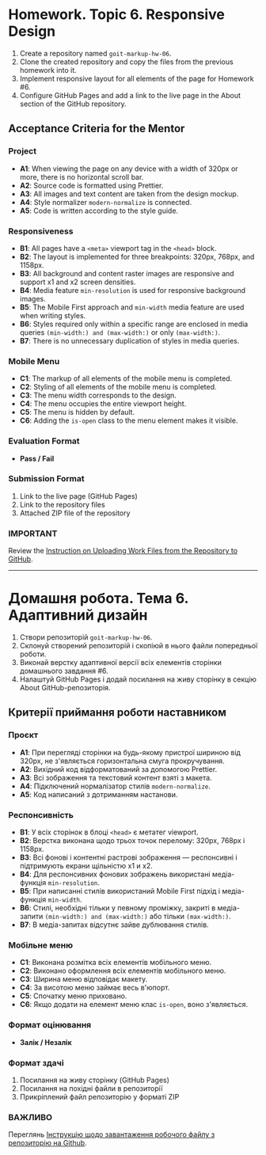 # Homework. Topic 6. Responsive Design

1. Create a repository named `goit-markup-hw-06`.
2. Clone the created repository and copy the files from the previous homework into it.
3. Implement responsive layout for all elements of the page for Homework #6.
4. Configure GitHub Pages and add a link to the live page in the About section of the GitHub repository.

## Acceptance Criteria for the Mentor

### Project
- **A1**: When viewing the page on any device with a width of 320px or more, there is no horizontal scroll bar.
- **A2**: Source code is formatted using Prettier.
- **A3**: All images and text content are taken from the design mockup.
- **A4**: Style normalizer `modern-normalize` is connected.
- **A5**: Code is written according to the style guide.

### Responsiveness
- **B1**: All pages have a `<meta>` viewport tag in the `<head>` block.
- **B2**: The layout is implemented for three breakpoints: 320px, 768px, and 1158px.
- **B3**: All background and content raster images are responsive and support x1 and x2 screen densities.
- **B4**: Media feature `min-resolution` is used for responsive background images.
- **B5**: The Mobile First approach and `min-width` media feature are used when writing styles.
- **B6**: Styles required only within a specific range are enclosed in media queries `(min-width:) and (max-width:)` or only `(max-width:)`.
- **B7**: There is no unnecessary duplication of styles in media queries.

### Mobile Menu
- **C1**: The markup of all elements of the mobile menu is completed.
- **C2**: Styling of all elements of the mobile menu is completed.
- **C3**: The menu width corresponds to the design.
- **C4**: The menu occupies the entire viewport height.
- **C5**: The menu is hidden by default.
- **C6**: Adding the `is-open` class to the menu element makes it visible.

### Evaluation Format
- **Pass / Fail**

### Submission Format
1. Link to the live page (GitHub Pages)
2. Link to the repository files
3. Attached ZIP file of the repository

### IMPORTANT
Review the [Instruction on Uploading Work Files from the Repository to GitHub](#).

_______

# Домашня робота. Тема 6. Адаптивний дизайн

1. Створи репозиторій `goit-markup-hw-06`.
2. Склонуй створений репозиторій і скопіюй в нього файли попередньої роботи.
3. Виконай верстку адаптивної версії всіх елементів сторінки домашнього завдання #6.
4. Налаштуй GitHub Pages і додай посилання на живу сторінку в секцію About GitHub-репозиторія.

## Критерії приймання роботи наставником

### Проєкт
- **A1**: При перегляді сторінки на будь-якому пристрої шириною від 320px, не з'являється горизонтальна смуга прокручування.
- **A2**: Вихідний код відформатований за допомогою Prettier.
- **A3**: Всі зображення та текстовий контент взяті з макета.
- **A4**: Підключений нормалізатор стилів `modern-normalize`.
- **A5**: Код написаний з дотриманням настанови.

### Респонсивність
- **B1**: У всіх сторінок в блоці `<head>` є метатег viewport.
- **B2**: Верстка виконана щодо трьох точок перелому: 320px, 768px і 1158px.
- **B3**: Всі фонові і контентні растрові зображення — респонсивні і підтримують екрани щільністю x1 и x2.
- **B4**: Для респонсивних фонових зображень використані медіа-функція `min-resolution`.
- **B5**: При написанні стилів використаний Mobile First підхід і медіа-функція `min-width`.
- **B6**: Стилі, необхідні тільки у певному проміжку, закриті в медіа-запити `(min-width:) and (max-width:)` або тільки `(max-width:)`.
- **B7**: В медіа-запитах відсутнє зайве дублювання стилів.

### Мобільне меню
- **C1**: Виконана розмітка всіх елементів мобільного меню.
- **C2**: Виконано оформлення всіх елементів мобільного меню.
- **C3**: Ширина меню відповідає макету.
- **C4**: За висотою меню займає весь в'юпорт.
- **C5**: Спочатку меню приховано.
- **C6**: Якщо додати на елемент меню клас `is-open`, воно з'являється.

### Формат оцінювання
- **Залік / Незалік**

### Формат здачі
1. Посилання на живу сторінку (GitHub Pages)
2. Посилання на похідні файли в репозиторії
3. Прикріплений файл репозиторію у форматі ZIP

### ВАЖЛИВО
Переглянь [Інструкцію щодо завантаження робочого файлу з репозиторію на Github](#).


